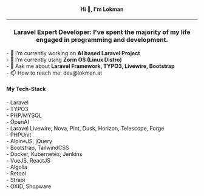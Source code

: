 <h4 align="center">Hi 👋, I'm Lokman</h4>
<hr/>
<h3 align="center">Laravel Expert Developer: I've spent the majority of my life engaged in programming and development.</h3>
- 🔭 I’m currently working on <b>AI based Laravel Project</b><br/>
- 🌱 I’m currently using <b>Zorin OS (Linux Distro)</b><br/>
- 💬 Ask me about <b>Laravel Framework, TYPO3, Livewire, Bootstrap</b><br/>
- 📫 How to reach me: dev@lokman.at

<h4>My Tech-Stack</h4>
- Laravel<br/>
- TYPO3<br/>
- PHP/MYSQL<br/>
- OpenAI<br/>
- Laravel Livewire, Nova, Pint, Dusk, Horizon, Telescope, Forge<br/>
- PHPUnit<br/>
- AlpineJS, jQuery<br/>
- Bootstrap, TailwindCSS<br/>
- Docker, Kubernetes, Jenkins<br/>
- VueJS, ReactJS<br/>
- Algolia<br/>
- Retool<br/>
- Strapi<br/>
- OXID, Shopware<br/>
